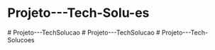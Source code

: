 # Projeto---Tech-Solu-es
#   P r o j e t o - - - T e c h S o l u c a o  
 #   P r o j e t o - - - T e c h S o l u c a o  
 #   P r o j e t o - - - T e c h - S o l u c o e s  
 